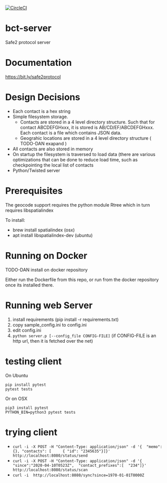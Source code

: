 [![CircleCI](https://circleci.com/gh/mitra42/bct-server.svg?style=svg)](https://circleci.com/gh/mitra42/bct-server)

	
# bct-server
Safe2 protocol server

# Documentation

https://bit.ly/safe2protocol

# Design Decisions

* Each contact is a hex string
* Simple filesystem storage.  
  * Contacts are stored in a 4 level directory structure.  Such that for contact ABCDEFGHxxx, it is stored is AB/CD/EF/ABCDEFGHxxx.  Each contact is a file which contains JSON data.
  * Geograhic locations are stored in a 4 level directory structure ( TODO-DAN exapand )
* All contacts are also stored in memory
* On startup the filesystem is traversed to load data (there are various optimizations that can be done to reduce load time, such as checkpointing the local list of contacts
* Python/Twisted server

# Prerequisites

The geocode support requires the python module Rtree which in turn requires libspatialindex

To install:
* brew install spatialindex (osx)
* apt install libspatialindex-dev (ubuntu)

# Running on Docker
TODO-DAN install on docker repository

Either run the Dockerfile from this repo, or run from the docker repository once its installed there.

# Running web Server

1. install requirements (pip install -r requirements.txt)
2. copy sample_config.ini to config.ini
3. edit config.ini
4. ``python server.p [--config_file CONFIG-FILE]`` (if CONFIG-FILE is an http url, then it is fetched over the net)

# testing client
On Ubuntu
```
pip install pytest
pytest tests
```

Or on OSX
```
pip3 install pytest
PYTHON_BIN=python3 pytest tests
```
# trying client

* ``curl -i -X POST -H "Content-Type: application/json" -d '{  "memo":  {}, "contacts": [     { "id": "2345635"}]}' http://localhost:8080/status/send``
* ``curl -i -X POST -H "Content-Type: application/json" -d '{ "since":"2020-04-10T0523Z",  "contact_prefixes":[  "234"]}' http://localhost:8080/status/scan``
* ``curl -i  http://localhost:8080/sync?since=1970-01-01T0000Z``

